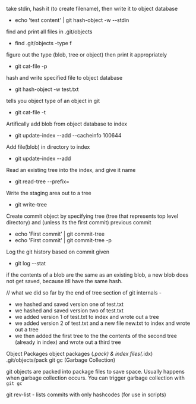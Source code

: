 take stdin, hash it (to create filename), then write it to object database
- echo 'test content' | git hash-object -w --stdin
 
find and print all files in .git/objects
- find .git/objects -type f
 
figure out the type (blob, tree or object) then print it appropriately
- git cat-file -p <hash>

hash and write specified file to object database
- git hash-object -w test.txt

tells you object type of an object in git
- git cat-file -t <hash>

Artifically add blob from object database to index
- git update-index --add --cacheinfo 100644 <blob-hash> <fileName>

Add file(blob) in directory to index
- git update-index --add <file-in-directory>

Read an existing tree into the index, and give it name
- git read-tree --prefix=<tree-name> <tree-hash>
 
Write the staging area out to a tree
- git write-tree

Create commit object by specifying tree (tree that represents top level directory)
and (unless its the first commit) previous commit
- echo 'First commit' | git commit-tree <tree-hash> 
- echo 'First commit' | git commit-tree <tree-hash> -p <previous-commit-hash>

Log the git history based on commit given
- git log --stat <last-commit-hash>



if the contents of a blob are the same as an existing blob, a new blob does not get saved, because itll have the same hash.

// what we did so far by the end of tree section of git internals - 
- we hashed and saved version one of test.txt
- we hashed and saved version two of test.txt
- we added version 1 of test.txt to index and wrote out a tree
- we added version 2 of test.txt and a new file new.txt to index and wrote out a tree
- we then added the first tree to the the contents of the second tree (already in index) and wrote out a third tree

Object Packages
object packages (*.pack) & index files(*.idx)
  .git/objects/pack
  git gc (Garbage Collection)

git objects are packed into package files to save space. Usually happens when garbage collection occurs. You can trigger garbage collection with `git gc`

git rev-list - lists commits with only hashcodes (for use in scripts)